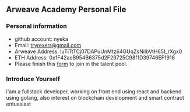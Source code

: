 ## Arweave Academy Personal File

### Personal information

- github account: nyeka
- Email: tryrexerr@gmail.com
- Arweave Address: luTiTtTCj07DAPuUnMtz64GUqZsNilbVtH65I_rXgx0
- ETH Address: 0x1F42aeB954B6375d2F29725C98f1D39746EF1916
- Please finish this [form](https://docs.google.com/forms/d/e/1FAIpQLSfWA5fIIcBgmRppm3jNz5vmf9Mai_QMVil-2pO4r7YKn_Zhtw/viewform?usp=sf_link) to join in the talent pool.

### Introduce Yourself
 i'am a fullstack developer, working on front end using react and backend using golang, also interest on blockchain development and smart contract entuasiast
